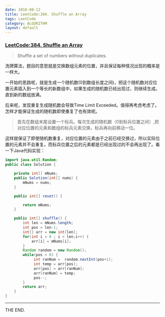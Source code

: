 ```yaml
---
date: 2016-08-12
title: LeetCode:384. Shuffle an Array
tags: LeetCode
category: ALGORITHM
layout: default
---
```


### [LeetCode:384. Shuffle an Array](https://leetcode.com/problems/shuffle-an-array/)

> Shuffle a set of numbers without duplicates.

<!--more-->

洗牌算法，题目的意思就是交换数组元素的位置，并且保证每种情况出现的概率是一样大。

一开始的思路呢，就是生成一个随机数(0到数组长度之间)，把这个随机数对应位置元素插入到一个等长的新数组中，如果生成的随机数已经出现过，则继续生成。直到新的数组放满。

后来呢，发现重复生成随机数会导致Time Limit Exceeded。值得再考虑考虑了。怎样才能保证生成的随机数即使重复了也有效呢。

> 首先在数组末尾设置一个标兵。每次生成的随机数（0到标兵位置之间）,把对应位置的元素和数组的标兵元素交换，标兵再向前移动一位。

这样就保证了即使随机数重复，对应位置的元素由于之前已经交换过，所以实际位置的元素并不会重复。而标兵位置之后的元素都是已经出现过的不会再出现了。看一下Java代码实现：

```java
import java.util.Random;
public class Solution {

    private int[] mNums;
    public Solution(int[] nums) {
        mNums = nums;
    }

    public int[] reset() {

        return mNums;
    }

    public int[] shuffle() {
        int len = mNums.length;
        int pos = len-1;
        int[] arr = new int[len];
        for(int i = 0 ; i < len;i++) {
            arr[i] = mNums[i];
        }
        Random random = new Random();
        while(pos > 0) {
             int ranNum =  random.nextInt(pos+1);
             int temp = arr[pos];
             arr[pos] = arr[ranNum];
             arr[ranNum] = temp;
             pos--;
        }
        return arr;
    }
}

```
- - -
THE END.
